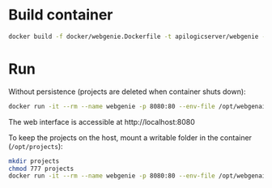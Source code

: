 # Build container

```bash
docker build -f docker/webgenie.Dockerfile -t apilogicserver/webgenie --rm .
```

# Run
Without persistence (projects are deleted when container shuts down):

```bash
docker run -it --rm --name webgenie -p 8080:80 --env-file /opt/webgenai_env apilogicserver/webgenie
```

The web interface is accessible at http://localhost:8080

To keep the projects on the host, mount a writable folder in the container (`/opt/projects`):
```bash
mkdir projects
chmod 777 projects
docker run -it --rm --name webgenie -p 8080:80 --env-file /opt/webgenai_env $PWD/projects: apilogicserver/webgenie
```

